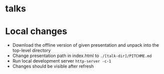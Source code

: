 # talks

# Local changes

* Download the offline version of given presentation and unpack into the top-level directory
* Change presentation path in index.html to `./[talk-dir]/PITCHME.md`
* Run local development server `http-server -c-1`
* Changes should be visible after refresh
